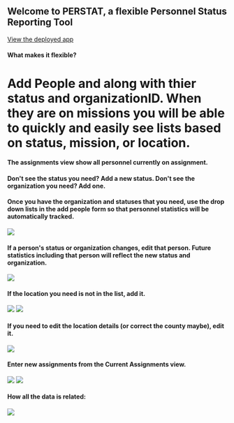 ## Welcome to PERSTAT, a flexible Personnel Status Reporting Tool

[View the deployed app](https://perstat20190728125514.azurewebsites.net/)
#### What makes it flexible?
# Add People and along with thier status and organizationID. When they are on missions you will be able to quickly and easily see lists based on status, mission, or location.
#### The assignments view show all personnel currently on assignment.

#### Don't see the status you need?  Add a new status.  Don't see the organization you need?  Add one.

#### Once you have the organization and statuses that you need, use the drop down lists in the add people form so that personnel statistics will be automatically tracked.

<img src="PERSTAT\images\AddPerson.PNG"/>

#### If a person's status or organization changes, edit that person. Future statistics including that person will reflect the new status and organization.
<img src="PERSTAT\images\EditPerson.PNG"/>

#### If the location you need is not in the list, add it.
<img src="PERSTAT\images\linkToAddLocation.PNG"/>
<img src="PERSTAT\images\AddLocation.PNG"/>

#### If you need to edit the location details (or correct the county maybe), edit it.
<img src="PERSTAT\images\EditLocation.PNG"/>

#### Enter new assignments from the Current Assignments view.
<img src="PERSTAT\images\AddAnAssignmentLink.PNG"/>
<img src="PERSTAT\images\AddingAnAssignment.PNG"/>


#### How all the data is related:
<img src="PERSTAT\images\ERD.PNG"/>